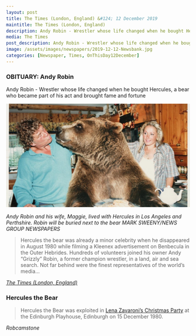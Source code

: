 ```yaml
---
layout: post
title: The Times (London, England) &#124; 12 December 2019
maintitle: The Times (London, England)
description: Andy Robin - Wrestler whose life changed when he bought Hercules, a bear who became part of his act and brought fame and fortune
media: The Times
post_description: Andy Robin - Wrestler whose life changed when he bought Hercules, a bear who became part of his act and brought fame and fortune
image: /assets/images/newspapers/2019-12-12-Newsbank.jpg
categories: [Newspaper, Times, OnThisDay12December]
---
```


### OBITUARY: Andy Robin

Andy Robin - Wrestler whose life changed when he bought Hercules, a bear who became part of his act and brought fame and fortune

![](/assets/images/newspapers/2019-12-12-Newsbank.jpg)

<cite>Andy Robin and his wife, Maggie, lived with Hercules in Los Angeles and Perthshire. Robin will be buried next to the bear
MARK SWEENY/NEWS GROUP NEWSPAPERS</cite>

> Hercules the bear was already a minor celebrity when he disappeared in August 1980 while filming a Kleenex advertisement on Benbecula in the Outer Hebrides. Hundreds of volunteers joined his owner Andy “Grizzly” Robin, a former champion wrestler, in a land, air and sea search. Not far behind were the finest representatives of the world’s media...

<cite>[The Times (London, England)](https://www.thetimes.co.uk/article/andy-robin-bwpk80dtv)</cite>

### Hercules the Bear
> Hercules the Bear was exploited in [Lena Zavaroni’s Christmas Party](/theatre/1980/12/15/lena-zavaronis-christmas-party.html) at the Edinburgh Playhouse, Edinburgh on 15 December 1980.

<cite>Robcamstone</cite>

